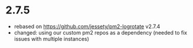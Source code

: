 # 2.7.5
- rebased on https://github.com/jessety/pm2-logrotate v2.7.4
- changed: using our custom pm2 repos as a dependency (needed to fix issues with multiple instances)

